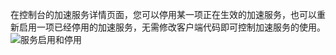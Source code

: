 在控制台的加速服务详情页面，您可以停用某一项正在生效的加速服务，也可以重新启用一项已经停用的加速服务，无需修改客户端代码即可控制加速服务的使用。
![服务启用和停用](http://imgcache.tce.fsphere.cn/static/mc.qcloudimg.com/static/img/c17e56b6a28819d5d8e2a15c4ace8048/image.png)
